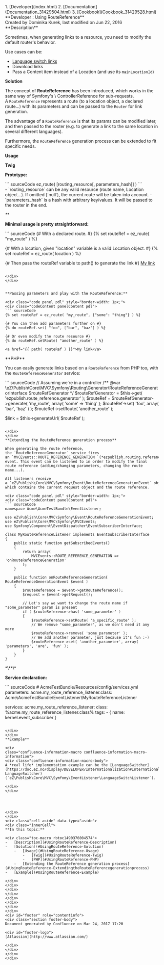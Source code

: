 <div id="page">
<div id="main" class="aui-page-panel">
<div id="main-header">
<div id="breadcrumb-section">
1.  [Developer](index.html)
2.  [Documentation](Documentation_31429504.html)
3.  [Cookbook](Cookbook_31429528.html)

</div>
**Developer : Using RouteReference**

</div>
<div id="content" class="view">
<div class="page-metadata">
Created by Dominika Kurek, last modified on Jun 22, 2016

</div>
<div id="main-content" class="wiki-content group">
<div class="contentLayout2">
<div class="columnLayout two-right-sidebar"
data-layout="two-right-sidebar">
<div class="cell normal" data-type="normal">
<div class="innerCell">
**Description**

Sometimes, when generating links to a resource, you need to modify the default router's behavior.

Use cases can be:

-   [Language switch links](https://doc.ez.no/display/DEVELOPER/Internationalization#Internationalization-LanguageSwitcher)
-   Download links
-   Pass a Content item instead of a Location (and use its `mainLocationId`)

**Solution**

The concept of **RouteReference** has been introduced, which works in the same way of Symfony's \\ ControllerReference[](http://api.symfony.com/2.3/Symfony/Component/HttpKernel/Controller/ControllerReference.html) for sub-requests. A `RouteReference` represents a route (to a location object, a declared route...) with its parameters and can be passed to the `Router` for link generation.

The advantage of a `RouteReference` is that its params can be modified later, and then passed to the router (e.g. to generate a link to the same location in several different languages).

Furthermore, the `RouteReference` generation process can be extended to fit specific needs.

**Usage**

**Twig**

**Prototype:**

<div class="code panel pdl" style="border-width: 1px;">
<div class="codeContent panelContent pdl">
``` sourceCode
ez_route( [routing_resource[, parameters_hash]] )
```

</div>
</div>
-   `routing_resource` can be any valid resource (route name, Location object...). If omitted (`null`), the current route will be taken into account.
-   `parameters_hash` is a hash with arbitrary key/values. It will be passed to the router in the end.

*\**\*

**Minimal usage is pretty straightforward:**

<div class="code panel pdl" style="border-width: 1px;">
<div class="codeContent panelContent pdl">
``` sourceCode
{# With a declared route. #}
{% set routeRef = ez_route( "my_route" ) %}

{# With a location, given "location" variable is a valid Location object. #}
{% set routeRef = ez_route( location ) %}

{# Then pass the routeRef variable to path() to generate the link #}
<a href="{{ path( routeRef ) }}">My link</a>
```

</div>
</div>
 

**Passing parameters and play with the RouteReference:**

<div class="code panel pdl" style="border-width: 1px;">
<div class="codeContent panelContent pdl">
``` sourceCode
{% set routeRef = ez_route( "my_route", {"some": "thing"} ) %}

{# You can then add parameters further on #}
{% do routeRef.set( "foo", ["bar", "baz"] ) %}

{# Or even modify the route resource #}
{% do routeRef.setRoute( "another_route" ) %}

<a href="{{ path( routeRef ) }}">My link</a>
```

</div>
</div>
**PHP**

You can easily generate links based on a `RouteReference` from PHP too, with the `RouteReferenceGenerator` service:

<div class="code panel pdl" style="border-width: 1px;">
<div class="codeContent panelContent pdl">
``` sourceCode
// Assuming we're in a controller
/** @var \eZ\Publish\Core\MVC\Symfony\Routing\Generator\RouteReferenceGeneratorInterface $routeRefGenerator */
$routeRefGenerator = $this->get( 'ezpublish.route_reference.generator' );
$routeRef = $routeRefGenerator->generate( 'my_route', array( 'some' => 'thing' );
$routeRef->set( 'foo', array( 'bar', 'baz' ) );
$routeRef->setRoute( 'another_route' );

$link = $this->generateUrl( $routeRef );
```

</div>
</div>
**Extending the RouteReference generation process**

When generating the route reference, the `RouteReferenceGenerator` service fires an `MVCEvents::ROUTE_REFERENCE_GENERATION `(*ezpublish.routing.reference\_generation*) event. This event can be listened to in order to modify the final route reference (adding/changing parameters, changing the route name...).

All listeners receive a `eZ\Publish\Core\MVC\Symfony\Event\RouteReferenceGenerationEvent` object, which contains the current request object and the route reference.

<div class="code panel pdl" style="border-width: 1px;">
<div class="codeContent panelContent pdl">
``` sourceCode
namespace Acme\AcmeTestBundle\EventListener;

use eZ\Publish\Core\MVC\Symfony\Event\RouteReferenceGenerationEvent;
use eZ\Publish\Core\MVC\Symfony\MVCEvents;
use Symfony\Component\EventDispatcher\EventSubscriberInterface;

class MyRouteReferenceListener implements EventSubscriberInterface
{
    public static function getSubscribedEvents()
    {
        return array(
            MVCEvents::ROUTE_REFERENCE_GENERATION => 'onRouteReferenceGeneration'
        );
    }

    public function onRouteReferenceGeneration( RouteReferenceGenerationEvent $event )
    {
        $routeReference = $event->getRouteReference();
        $request = $event->getRequest();

        // Let's say we want to change the route name if "some_parameter" param is present
        if ( $routeReference->has( 'some_parameter' )
        {
            $routeReference->setRoute( 'a_specific_route' );
            // We remove "some_parameter", as we don't need it any more
            $routeReference->remove( 'some_parameter' );
            // We add another parameter, just because it's fun :-)
            $routeReference->set( 'another_parameter', array( 'parameters', 'are', 'fun' );
        }
    }
}
```

</div>
</div>
*\**\*

**Service declaration:**

<div class="code panel pdl" style="border-width: 1px;">
<div class="codeContent panelContent pdl">
``` sourceCode
# AcmeTestBundle/Resources/config/services.yml
parameters:
    acme.my_route_reference_listener.class: Acme\AcmeTestBundle\EventListener\MyRouteReferenceListener

services:
    acme.my_route_reference_listener:
        class: %acme.my_route_reference_listener.class%
        tags:
            - { name: kernel.event_subscriber }
```

</div>
</div>
**Example**

<div
class="confluence-information-macro confluence-information-macro-information">
<div class="confluence-information-macro-body">
A *real life* implementation example can be the [LanguageSwitcher](https://doc.ez.no/display/DEVELOPER/Internationalization#Internationalization-LanguageSwitcher) (`eZ\Publish\Core\MVC\Symfony\EventListener\LanguageSwitchListener`).

</div>
</div>
 

 

</div>
</div>
<div class="cell aside" data-type="aside">
<div class="innerCell">
**In this topic:**

<div class="toc-macro rbtoc1490376004574">
-   [Description](#UsingRouteReference-Description)
-   [Solution](#UsingRouteReference-Solution)
    -   [Usage](#UsingRouteReference-Usage)
        -   [Twig](#UsingRouteReference-Twig)
        -   [PHP](#UsingRouteReference-PHP)
    -   [Extending the RouteReference generation process](#UsingRouteReference-ExtendingtheRouteReferencegenerationprocess)
-   [Example](#UsingRouteReference-Example)

</div>
</div>
</div>
</div>
</div>
</div>
</div>
</div>
<div id="footer" role="contentinfo">
<div class="section footer-body">
Document generated by Confluence on Mar 24, 2017 17:20

<div id="footer-logo">
[Atlassian](http://www.atlassian.com/)

</div>
</div>
</div>
</div>

